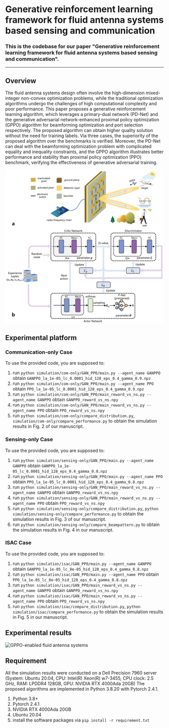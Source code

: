 # Generative reinforcement learning framework for fluid antenna systems based sensing and communication

### This is the codebase for our paper "Generative reinforcement learning framework for fluid antenna systems based sensing and communication".
---

## Overview
The fluid antenna systems design often involve the high-dimension mixed-integer non-convex optimization problems, while the traditional optimization algorithms undergo the challenges of high computational complexity and poor performance. This paper proposes a generative reinforcement learning algorithm, which leverages a primary-dual network (PD-Net)  and the generative adversarial network-enhanced proximal policy optimization (GPPO) algorithm for beamforming optimization and port selection respectively. The proposed algorithm can obtain higher quality solution without the need for training labels. Via three cases, the superiority of the proposed algorithm over the benchmarks is verified. Moreover, the PD-Net can deal with the beamforming optimization problem with complicated equality and inequality constraints, and the GPPO algorithm illustrates better performance and stability than proximal policy optimization (PPO) benchmark, verifying the effectiveness of generative adversarial training. 


![GPPO-enabled fluid antenna systems](./figures/fas.png)

## Experimental platform

### Communication-only Case
To use the provided code, you are supposed to:

1. run ```python simulation/com-only/GAN_PPO/main.py --agent_name GANPPO``` obtain ```GANPPO_la_1e-05_lc_0.0001_hid_128_eps_0.4_gamma_0.9.npz```
2. run ```python simulation/com-only/GAN_PPO/main.py --agent_name PPO``` obtain ```PPO_la_1e-05_lc_0.0001_hid_128_eps_0.4_gamma_0.9.npz``` 
3. run ```python simulation/com-only/GAN_PPO/main_reward_vs_ns.py --agent_name GANPPO``` obtain ```GANPPO_reward_vs_ns.npy```
4. run ```python simulation/com-only/GAN_PPO/main_reward_vs_ns.py --agent_name PPO``` obtain ```PPO_reward_vs_ns.npy```
5. run ```python simulation/com-only/compare_distribution.py```, ```simulation/com-only/compare_performance.py``` to obtain the simulation results in Fig. 2 of our manuscript.

### Sensing-only Case
To use the provided code, you are supposed to:

1. run ```python simulation/sensing-only/GAN_PPO/main.py --agent_name GANPPO``` obtain ```GANPPO_la_1e-05_lc_0.0001_hid_128_eps_0.4_gamma_0.8.npz```
2. run ```python simulation/sensing-only/GAN_PPO/main.py --agent_name PPO``` obtain ```PPO_la_1e-05_lc_0.0001_hid_128_eps_0.4_gamma_0.8.npz``` 
3. run ```python simulation/sensing-only/GAN_PPO/main_reward_vs_ns.py --agent_name GANPPO``` obtain ```GANPPO_reward_vs_ns.npy```
4. run ```python simulation/sensing-only/GAN_PPO/main_reward_vs_ns.py --agent_name PPO``` obtain ```PPO_reward_vs_ns.npy```
5. run ```python simulation/sensing-only/compare_distribution.py```, ```python simulation/sensing-only/compare_performance.py``` to obtain the simulation results in Fig. 3 of our manuscript.
6. run ```python simulation/sensing-only/compare_beampattern.py``` to obtain the simulation results in Fig. 4 in our manuscript.

### ISAC Case
To use the provided code, you are supposed to:

1. run ```python simulation/isac/GAN_PPO/main.py --agent_name GANPPO``` obtain ```GANPPO_la_1e-05_lc_8e-05_hid_128_eps_0.4_gamma_0.8.npz```
2. run ```python simulation/isac/GAN_PPO/main.py --agent_name PPO``` obtain ```PPO_la_1e-05_lc_8e-05_hid_128_eps_0.4_gamma_0.8.npz``` 
3. run ```python simulation/isac/GAN_PPO/main_reward_vs_ns.py --agent_name GANPPO``` obtain ```GANPPO_reward_vs_ns.npy```
4. run ```python simulation/isac/GAN_PPO/main_reward_vs_ns.py --agent_name PPO``` obtain ```PPO_reward_vs_ns.npy```
5. run ```python simulation/isac/compare_distribution.py```, ```python simulation/isac/compare_performance.py``` to obtain the simulation results in Fig. 5 in our manuscript.


## Experimental results
![GPPO-enabled fluid antenna systems](./figures/compare_com_reward_vs_ns.png)

## Requirement
All the simulation results were conducted on a Dell Precision 7960 server (System: Ubuntu 20.04, CPU: Intel(R) Xeon(R) w7-3455, CPU clock: 2.5 GHz, RAM: LPDDR4 128GB, GPU: NVIDIA RTX 4000Ada 20GB) The proposed algorithms are implemented in Python 3.8.20 with Pytorch 2.4.1. 

1. Python 3.8+
2. Pytorch 2.4.1
3. NVIDIA RTX 4000Ada 20GB
4. Ubuntu 20.04
5. install the software packages via ```pip install -r requirement.txt```
